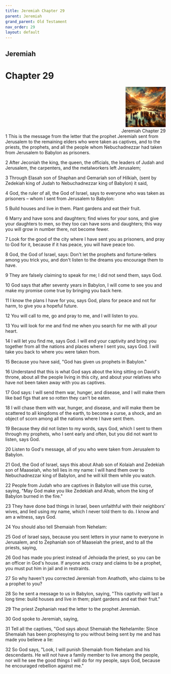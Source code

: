 ```yaml
---
title: Jeremiah Chapter 29
parent: Jeremiah
grand_parent: Old Testament
nav_order: 29
layout: default
---
```


## Jeremiah

# Chapter 29

<div style="clear: both; text-align: right;">
    <img src="/assets/Image/Jeremiah/500/29.jpg" alt="Jeremiah Chapter 29" class="chapter-image" style="max-width: 25%; height: auto;"/>
    <figcaption style="font-size: 14px;">Jeremiah Chapter 29</figcaption>
</div>
1 This is the message from the letter that the prophet Jeremiah sent from Jerusalem to the remaining elders who were taken as captives, and to the priests, the prophets, and all the people whom Nebuchadnezzar had taken from Jerusalem to Babylon as prisoners.

2 After Jeconiah the king, the queen, the officials, the leaders of Judah and Jerusalem, the carpenters, and the metalworkers left Jerusalem;

3 Through Elasah son of Shaphan and Gemariah son of Hilkiah, (sent by Zedekiah king of Judah to Nebuchadnezzar king of Babylon) it said,

4 God, the ruler of all, the God of Israel, says to everyone who was taken as prisoners – whom I sent from Jerusalem to Babylon:

5 Build houses and live in them. Plant gardens and eat their fruit.

6 Marry and have sons and daughters; find wives for your sons, and give your daughters to men, so they too can have sons and daughters; this way you will grow in number there, not become fewer.

7 Look for the good of the city where I have sent you as prisoners, and pray to God for it, because if it has peace, you will have peace too.

8 God, the God of Israel, says: Don't let the prophets and fortune-tellers among you trick you, and don't listen to the dreams you encourage them to have.

9 They are falsely claiming to speak for me; I did not send them, says God.

10 God says that after seventy years in Babylon, I will come to see you and make my promise come true by bringing you back here.

11 I know the plans I have for you, says God, plans for peace and not for harm, to give you a hopeful future.

12 You will call to me, go and pray to me, and I will listen to you.

13 You will look for me and find me when you search for me with all your heart.

14 I will let you find me, says God. I will end your captivity and bring you together from all the nations and places where I sent you, says God. I will take you back to where you were taken from.

15 Because you have said, "God has given us prophets in Babylon."

16 Understand that this is what God says about the king sitting on David's throne, about all the people living in this city, and about your relatives who have not been taken away with you as captives.

17 God says: I will send them war, hunger, and disease, and I will make them like bad figs that are so rotten they can't be eaten.

18 I will chase them with war, hunger, and disease, and will make them be scattered to all kingdoms of the earth, to become a curse, a shock, and an object of scorn among all the nations where I have sent them.

19 Because they did not listen to my words, says God, which I sent to them through my prophets, who I sent early and often, but you did not want to listen, says God.

20 Listen to God's message, all of you who were taken from Jerusalem to Babylon.

21 God, the God of Israel, says this about Ahab son of Kolaiah and Zedekiah son of Maaseiah, who tell lies in my name: I will hand them over to Nebuchadnezzar king of Babylon, and he will kill them while you watch.

22 People from Judah who are captives in Babylon will use this curse, saying, "May God make you like Zedekiah and Ahab, whom the king of Babylon burned in the fire."

23 They have done bad things in Israel, been unfaithful with their neighbors' wives, and lied using my name, which I never told them to do. I know and am a witness, says God.

24 You should also tell Shemaiah from Nehelam:

25 God of Israel says, because you sent letters in your name to everyone in Jerusalem, and to Zephaniah son of Maaseiah the priest, and to all the priests, saying,

26 God has made you priest instead of Jehoiada the priest, so you can be an officer in God's house. If anyone acts crazy and claims to be a prophet, you must put him in jail and in restraints.

27 So why haven't you corrected Jeremiah from Anathoth, who claims to be a prophet to you?

28 So he sent a message to us in Babylon, saying, "This captivity will last a long time: build houses and live in them; plant gardens and eat their fruit."

29 The priest Zephaniah read the letter to the prophet Jeremiah.

30 God spoke to Jeremiah, saying,

31 Tell all the captives, "God says about Shemaiah the Nehelamite: Since Shemaiah has been prophesying to you without being sent by me and has made you believe a lie:

32 So God says, "Look, I will punish Shemaiah from Nehelam and his descendants. He will not have a family member to live among the people, nor will he see the good things I will do for my people, says God, because he encouraged rebellion against me."


